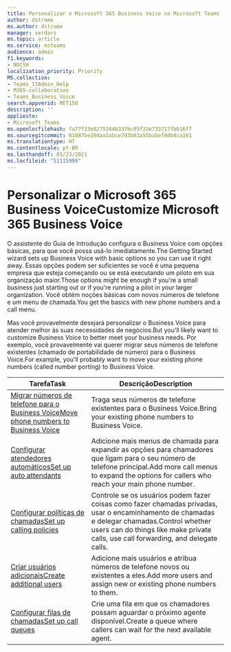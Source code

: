 ```yaml
---
title: Personalizar o Microsoft 365 Business Voice no Microsoft Teams
author: dstrome
ms.author: dstrome
manager: serdars
ms.topic: article
ms.service: msteams
audience: admin
f1.keywords:
- NOCSH
localization_priority: Priority
MS.collection:
- Teams_ITAdmin_Help
- M365-collaboration
- Teams_Business_Voice
search.appverid: MET150
description: ''
appliesto:
- Microsoft Teams
ms.openlocfilehash: fa77f33e82752446337bc05f33e733717fbb16f7
ms.sourcegitcommit: 01087be29daa3abce7d3b03a55ba5ef8db4ca161
ms.translationtype: HT
ms.contentlocale: pt-BR
ms.lasthandoff: 03/23/2021
ms.locfileid: "51115999"
---
```

# <a name="customize-microsoft-365-business-voice"></a><span data-ttu-id="9b723-102">Personalizar o Microsoft 365 Business Voice</span><span class="sxs-lookup"><span data-stu-id="9b723-102">Customize Microsoft 365 Business Voice</span></span>

<span data-ttu-id="9b723-103">O assistente do Guia de Introdução configura o Business Voice com opções básicas, para que você possa usá-lo imediatamente.</span><span class="sxs-lookup"><span data-stu-id="9b723-103">The Getting Started wizard sets up Business Voice with basic options so you can use it right away.</span></span> <span data-ttu-id="9b723-104">Essas opções podem ser suficientes se você é uma pequena empresa que esteja começando ou se está executando um piloto em sua organização maior.</span><span class="sxs-lookup"><span data-stu-id="9b723-104">Those options might be enough if you're a small business just starting out or if you're running a pilot in your larger organization.</span></span> <span data-ttu-id="9b723-105">Você obtém noções básicas com novos números de telefone e um menu de chamada.</span><span class="sxs-lookup"><span data-stu-id="9b723-105">You get the basics with new phone numbers and a call menu.</span></span> 

<span data-ttu-id="9b723-106">Mas você provavelmente desejará personalizar o Business Voice para atender melhor às suas necessidades de negócios.</span><span class="sxs-lookup"><span data-stu-id="9b723-106">But you'll likely want to customize Business Voice to better meet your business needs.</span></span> <span data-ttu-id="9b723-107">Por exemplo, você provavelmente vai querer migrar seus números de telefone existentes (chamado de portabilidade de número) para o Business Voice.</span><span class="sxs-lookup"><span data-stu-id="9b723-107">For example, you'll probably want to move your existing phone numbers (called number porting) to Business Voice.</span></span>

| <span data-ttu-id="9b723-108">Tarefa</span><span class="sxs-lookup"><span data-stu-id="9b723-108">Task</span></span>                                                          | <span data-ttu-id="9b723-109">Descrição</span><span class="sxs-lookup"><span data-stu-id="9b723-109">Description</span></span>                                                                                          |
|---------------------------------------------------------------|------------------------------------------------------------------------------------------------------|
| [<span data-ttu-id="9b723-110">Migrar números de telefone para o Business Voice</span><span class="sxs-lookup"><span data-stu-id="9b723-110">Move phone numbers to Business Voice</span></span>](port-phone-numbers.md) | <span data-ttu-id="9b723-111">Traga seus números de telefone existentes para o Business Voice.</span><span class="sxs-lookup"><span data-stu-id="9b723-111">Bring your existing phone numbers to Business Voice.</span></span>                                                 |
| [<span data-ttu-id="9b723-112">Configurar atendedores automáticos</span><span class="sxs-lookup"><span data-stu-id="9b723-112">Set up auto attendants</span></span>](./create-a-phone-system-auto-attendant-smb.md)           | <span data-ttu-id="9b723-113">Adicione mais menus de chamada para expandir as opções para chamadores que ligam para o seu número de telefone principal.</span><span class="sxs-lookup"><span data-stu-id="9b723-113">Add more call menus to expand the options for callers who reach your main phone number.</span></span>        |
| [<span data-ttu-id="9b723-114">Configurar políticas de chamadas</span><span class="sxs-lookup"><span data-stu-id="9b723-114">Set up calling policies</span></span>](set-up-policies.md)                 | <span data-ttu-id="9b723-115">Controle se os usuários podem fazer coisas como fazer chamadas privadas, usar o encaminhamento de chamadas e delegar chamadas.</span><span class="sxs-lookup"><span data-stu-id="9b723-115">Control whether users can do things like make private calls, use call forwarding, and delegate calls.</span></span>        |
| [<span data-ttu-id="9b723-116">Criar usuários adicionais</span><span class="sxs-lookup"><span data-stu-id="9b723-116">Create additional users</span></span>](create-users.md)                    | <span data-ttu-id="9b723-117">Adicione mais usuários e atribua números de telefone novos ou existentes a eles.</span><span class="sxs-lookup"><span data-stu-id="9b723-117">Add more users and assign new or existing phone numbers to them.</span></span>                                     |
| [<span data-ttu-id="9b723-118">Configurar filas de chamadas</span><span class="sxs-lookup"><span data-stu-id="9b723-118">Set up call queues</span></span>](./create-a-phone-system-call-queue-smb.md)                   | <span data-ttu-id="9b723-119">Crie uma fila em que os chamadores possam aguardar o próximo agente disponível.</span><span class="sxs-lookup"><span data-stu-id="9b723-119">Create a queue where callers can wait for the next available agent.</span></span>                                  |